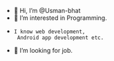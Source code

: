 - 👋 Hi, I’m @Usman-bhat
- 👀 I’m interested in Programming. 
-     I know web development, 
       Android app development etc.
- 💞️ I’m looking for job.

<!---
Usman-bhat/Usman-bhat is a ✨ special ✨ repository because its `README.md` (this file) appears on your GitHub profile.
You can click the Preview link to take a look at your changes.
--->
